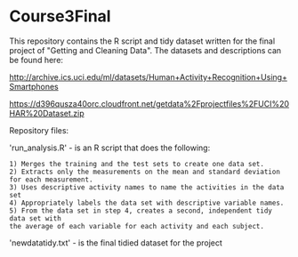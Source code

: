 # Course3Final

This repository contains the R script and tidy dataset written for the final project of "Getting and Cleaning Data". 
The datasets and descriptions can be found here:

http://archive.ics.uci.edu/ml/datasets/Human+Activity+Recognition+Using+Smartphones

https://d396qusza40orc.cloudfront.net/getdata%2Fprojectfiles%2FUCI%20HAR%20Dataset.zip 

Repository files:

'run_analysis.R' - is an R script that does the following:

    1) Merges the training and the test sets to create one data set.
    2) Extracts only the measurements on the mean and standard deviation for each measurement.
    3) Uses descriptive activity names to name the activities in the data set
    4) Appropriately labels the data set with descriptive variable names.
    5) From the data set in step 4, creates a second, independent tidy data set with 
    the average of each variable for each activity and each subject.
    
'newdatatidy.txt' - is the final tidied dataset for the project

